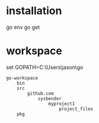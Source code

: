 
# installation

go env
go get

# workspace


set GOPATH=C:\Users\jason\go

```
go-workspace
	bin
	src
		github.com
			sysbender
				myproject1
					project_files
	pkg
```

<!--stackedit_data:
eyJoaXN0b3J5IjpbNzM3MzQ4OTA3LC04OTMyOTg4OTIsODI4Mz
gwMTI0XX0=
-->